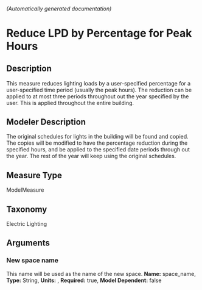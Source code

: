 

###### (Automatically generated documentation)

# Reduce LPD by Percentage for Peak Hours

## Description
This measure reduces lighting loads by a user-specified percentage for a user-specified time period (usually the peak hours). The reduction can be applied to at most three periods throughout out the year specified by the user. This is applied throughout the entire building.

## Modeler Description
The original schedules for lights in the building will be found and copied. The copies will be modified to have the percentage reduction during the specified hours, and be applied to the specified date periods through out the year. The rest of the year will keep using the original schedules. 

## Measure Type
ModelMeasure

## Taxonomy
Electric Lighting

## Arguments


### New space name
This name will be used as the name of the new space.
**Name:** space_name,
**Type:** String,
**Units:** ,
**Required:** true,
**Model Dependent:** false




